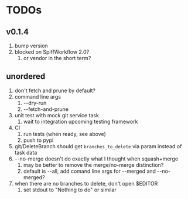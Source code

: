 # TODOs

## v0.1.4

1. bump version
1. blocked on SpiffWorkflow 2.0?
   1. or vendor in the short term?

## unordered

1. don't fetch and prune by default?
1. command line args
   1. --dry-run
   1. --fetch-and-prune
1. unit test with mock git service task
   1. wait to integration upcoming testing framework
1. CI
   1. run tests (when ready, see above)
   1. push to pypi
1. git/DeleteBranch should get `branches_to_delete` via param instead of task data
1. --no-merge doesn't do exactly what I thought when squash+merge
   1. may be better to remove the merge/no-merge distinction?
   1. default is --all, add comand line args for --merged and --no-merged?
1. when there are no branches to delete, don't open $EDITOR
   1. set stdout to "Nothing to do" or similar